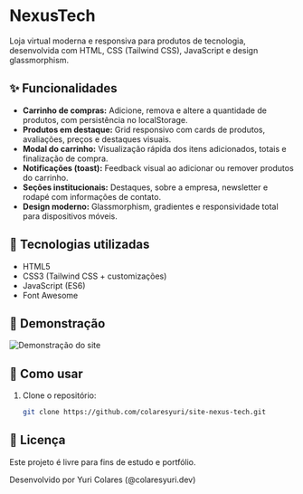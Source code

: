 # NexusTech

Loja virtual moderna e responsiva para produtos de tecnologia, desenvolvida com HTML, CSS (Tailwind CSS), JavaScript e design glassmorphism.

## ✨ Funcionalidades

- **Carrinho de compras:** Adicione, remova e altere a quantidade de produtos, com persistência no localStorage.
- **Produtos em destaque:** Grid responsivo com cards de produtos, avaliações, preços e destaques visuais.
- **Modal do carrinho:** Visualização rápida dos itens adicionados, totais e finalização de compra.
- **Notificações (toast):** Feedback visual ao adicionar ou remover produtos do carrinho.
- **Seções institucionais:** Destaques, sobre a empresa, newsletter e rodapé com informações de contato.
- **Design moderno:** Glassmorphism, gradientes e responsividade total para dispositivos móveis.

## 🚀 Tecnologias utilizadas

- HTML5
- CSS3 (Tailwind CSS + customizações)
- JavaScript (ES6)
- Font Awesome

## 📸 Demonstração

![Demonstração do site](./img/nexus-tech.gif.gif)

## 📂 Como usar

1. Clone o repositório:
   ```sh
   git clone https://github.com/colaresyuri/site-nexus-tech.git

## 📄 Licença

Este projeto é livre para fins de estudo e portfólio.

Desenvolvido por Yuri Colares (@colaresyuri.dev)
